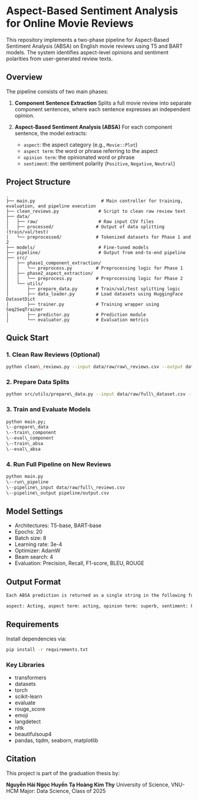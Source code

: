 # Aspect-Based Sentiment Analysis for Online Movie Reviews

This repository implements a two-phase pipeline for Aspect-Based Sentiment Analysis (ABSA) on English movie reviews using T5 and BART models. The system identifies aspect-level opinions and sentiment polarities from user-generated review texts.

## Overview

The pipeline consists of two main phases:

1. **Component Sentence Extraction**
   Splits a full movie review into separate component sentences, where each sentence expresses an independent opinion.

2. **Aspect-Based Sentiment Analysis (ABSA)**
   For each component sentence, the model extracts:

   * `aspect`: the aspect category (e.g., `Movie::Plot`)
   * `aspect term`: the word or phrase referring to the aspect
   * `opinion term`: the opinionated word or phrase
   * `sentiment`: the sentiment polarity (`Positive`, `Negative`, `Neutral`)

## Project Structure

```
.
├── main.py                         # Main controller for training, evaluation, and pipeline execution
├── clean_reviews.py               # Script to clean raw review text
├── data/
│   ├── raw/                       # Raw input CSV files
│   ├── processed/                # Output of data splitting (train/val/test)
│   └── preprocessed/             # Tokenized datasets for Phase 1 and 2
├── models/                        # Fine-tuned models
├── pipeline/                      # Output from end-to-end pipeline
├── src/
│   ├── phase1_component_extraction/
│   │   └── preprocess.py         # Preprocessing logic for Phase 1
│   ├── phase2_aspect_extraction/
│   │   └── preprocess.py         # Preprocessing logic for Phase 2
│   └── utils/
│       ├── prepare_data.py       # Train/val/test splitting logic
│       ├── data_loader.py        # Load datasets using HuggingFace DatasetDict
│       ├── trainer.py            # Training wrapper using Seq2SeqTrainer
│       ├── predictor.py          # Prediction module
│       └── evaluator.py          # Evaluation metrics
```

## Quick Start

### 1. Clean Raw Reviews (Optional)
```bash
python clean\_reviews.py --input data/raw/raw\_reviews.csv --output data/raw/full\_dataset.csv
```
### 2. Prepare Data Splits
```bash
python src/utils/prepare\_data.py --input data/raw/full\_dataset.csv --output data/processed/
```
### 3. Train and Evaluate Models
```bash
python main.py;
\--prepare\_data
\--train\_component
\--eval\_component
\--train\_absa
\--eval\_absa
```
### 4. Run Full Pipeline on New Reviews
```bash
python main.py
\--run\_pipeline
\--pipeline\_input data/raw/full\_reviews.csv
\--pipeline\_output pipeline/output.csv
```
## Model Settings

* Architectures: T5-base, BART-base
* Epochs: 20
* Batch size: 8
* Learning rate: 3e-4
* Optimizer: AdamW
* Beam search: 4
* Evaluation: Precision, Recall, F1-score, BLEU, ROUGE

## Output Format
```bash
Each ABSA prediction is returned as a single string in the following format:

aspect: Acting, aspect term: acting, opinion term: superb, sentiment: Positive
```
## Requirements

Install dependencies via:
```bash
pip install -r requirements.txt
```
### Key Libraries

* transformers
* datasets
* torch
* scikit-learn
* evaluate
* rouge\_score
* emoji
* langdetect
* nltk
* beautifulsoup4
* pandas, tqdm, seaborn, matplotlib

## Citation

This project is part of the graduation thesis by:

**Nguyễn Hải Ngọc Huyền**
**Tạ Hoàng Kim Thy**
University of Science, VNU-HCM
Major: Data Science, Class of 2025
